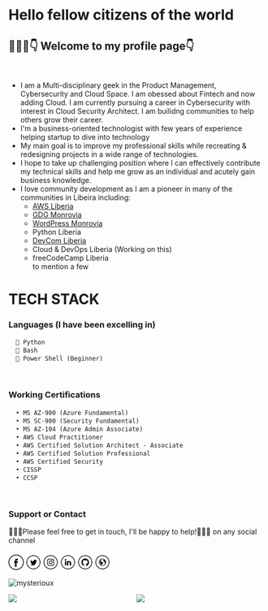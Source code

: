 <h1> Hello fellow citizens of the world</h1>
<h2> 💁🏻‍♂️👇 Welcome to my profile page👇</h2>
<!-- <img src="contain/echris.jpg"></h2> -->
<br/>

- I am a Multi-disciplinary geek in the Product Management, Cybersecurity and Cloud Space. I am obessed about Fintech and now adding Cloud. I am currently pursuing a career in Cybersecurity with interest in Cloud Security Architect. I am builidng communities to help others grow their career. 
- I'm a business-oriented technologist with few years of experience helping startup to dive into technology
- My main goal is to improve my professional skills while recreating & redesigning projects in a wide range of technologies.
- I hope to take up challenging position where I can effectively contribute my technical skills and help me grow as an individual and acutely gain business knowledge.
- I love community development as I am a pioneer in many of the communities in Libeira including:
  * [AWS Liberia](https://www.meetup.com/aws-liberia)
  * [GDG Monrovia](https://gdg.community.dev/gdg-monrovia)
  * [WordPress Monrovia](https://www.meetup.com/monrovia-wordpress-meetup/)
  * Python Liberia
  * [DevCom Liberia](https://t.me/devcom-liberia)
  * Cloud & DevOps Liberia (Working on this)
  * freeCodeCamp Liberia<br />
  to mention a few

# TECH STACK
  ###  Languages (I have been excelling in)
  
      🐍 Python
      🤖 Bash
      🦾 Power Shell (Beginner)
      
<br/>

### Working Certifications
      • MS AZ-900 (Azure Fundamental)
      • MS SC-900 (Security Fundamental)
      • MS AZ-104 (Azure Admin Associate)
      • AWS Cloud Practitioner
      • AWS Certified Solution Architect - Associate
      • AWS Certified Solution Professional
      • AWS Certified Security
      • CISSP
      • CCSP
      

<br/>

### Support or Contact

👨🏻‍💻Please feel free to get in touch, I'll be happy to help!💁🏻‍♂️ on any social channel

####

<a href="https://github.com/mysterioux" target="_blank"><img src="contain/fb.png" alt="Facebook" width="30"></a>
<a href="https://twitter.com/ccemenike" target="_blank"><img src="contain/tw.png" alt="Twitter" width="30"></a>
<a href="https://www.instagram.com/ccemenike/" target="_blank"><img src="contain/ig.png" alt="Instagram" width="30"></a>
<a href="https://www.linkedin.com/in/ccemenike/" target="_blank"><img src="contain/in.png" alt="LinkedIn" width="30"></a>
<a href="https://github.com/mysterioux" target="_blank"><img src="contain/git.png" alt="GitHub" width="30"></a>
<a href="https://ccemenike.me" target="_blank"><img src="contain/www.png" alt="Website" width="30"></a>

<p align="left"> <img src="https://komarev.com/ghpvc/?username=mysterioux&color=blueviolet" alt="mysterioux" /> </p>
<p align="left"><img width="50%" src="https://github-readme-stats.vercel.app/api?username=mysterioux&show_icons=true&theme=monokai&count_private=true" align="right"/> <p align="left"><img src="https://github-readme-stats.vercel.app/api/top-langs/?username=mysterioux&theme=merko&layout=compact&hide_langs_below=1" /></p>
<br>
